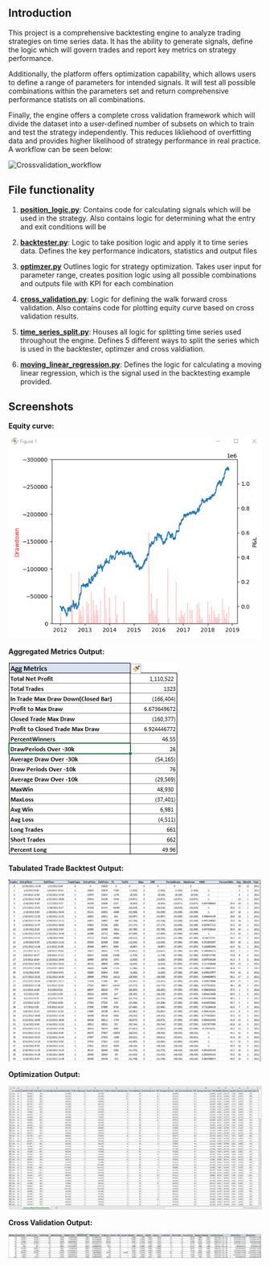 ## Introduction
This project is a comprehensive backtesting engine to analyze trading strategies on time series data. 
It has the ability to generate signals, define the logic which will govern trades and report key metrics on strategy performance.

Additionally, the platform offers optimization capability, which allows users to define a range of parameters for intended signals. It will test
all possible combinations within the parameters set and return comprehensive performance statists on all combinations.

Finally, the engine offers a complete cross validation framework which will divide the dataset into a user-defined number of subsets on which to train and test the strategy independently. This reduces likliehood of overfitting data and provides higher likelihood of strategy performance in real practice. A workflow can be seen below:

![Crossvalidation_workflow](examples/walkforward_crossvalidation.png)

## File functionality
1. <u><b>position_logic.py</u></b>: Contains code for calculating signals which will be used in the strategy. Also contains logic 
for determining what the entry and exit conditions will be

2. <u><b>backtester.py</u></b>: Logic to take position logic and apply it to time series data. Defines the key performance indicators, statistics and output files

3. <u><b>optimzer.py</u></b> Outlines logic for strategy optimization. Takes user input for parameter range, creates position logic using all possible combinations and outputs file with KPI for each combination

4. <u><b>cross_validation.py</u></b>: Logic for defining the walk forward cross validation. Also contains code for plotting equity curve based on cross validation results.

5. <u><b>time_series_split.py</u></b>: Houses all logic for splitting time series used throughout the engine. Defines 5 different ways to split the series which is used in the backtester, optimzer and cross valdiation.

6. <u><b>moving_linear_regression.py</u></b>: Defines the logic for calculating a moving linear regression, which is the signal used in the backtesting example provided. 
	
## Screenshots

<b>Equity curve:</b>

![EquityCurve](examples/equity_drawdown_output_cruve_example.PNG)

<b>Aggregated Metrics Output: </b>

![AggMetrics](examples/agg_stats_screenshot.PNG)

<b>Tabulated Trade Backtest Output: </b>

![Tabulated Data](examples/tabular_trade_backtest_output_screenshot.PNG)

<b>Optimization Output:</b>

![Optimization](examples/Optimization_screenshot.PNG)

<b>Cross Validation Output:</b>

![CrossValidation](examples/cross_validation_example.PNG)